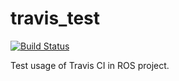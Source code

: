 # travis_test
[![Build Status](https://www.travis-ci.com/veskiii/travis_test.svg?branch=master)](https://www.travis-ci.com/veskiii/travis_test)

Test usage of Travis CI in ROS project.
